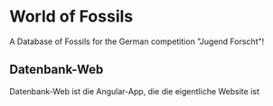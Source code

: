 # World of Fossils
A Database of Fossils for the German competition "Jugend Forscht"!

## Datenbank-Web
Datenbank-Web ist die Angular-App, die die eigentliche Website ist
